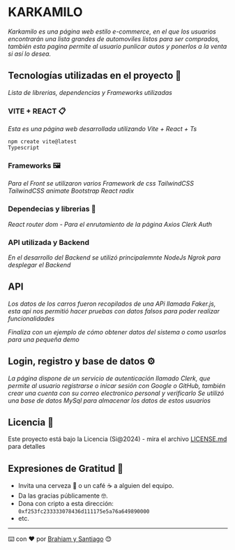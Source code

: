 # KARKAMILO

_Karkamilo es una página web estilo e-commerce, en el que los usuarios encontrarán una lista grandes de automoviles listos para ser comprados, también esta pagina permite al usuario punlicar autos y ponerlos a la venta si así lo desea._

## Tecnologías utilizadas en el proyecto 🚀

_Lista de librerias, dependencias y Frameworks utilizadas_

### VITE + REACT  📋

_Esta es una página web desarrollada utilizando Vite + React + Ts_

```
npm create vite@latest
Typescript
```
###  Frameworks 🖼️

_Para el Front se utilizaron varios Framework de css_
_TailwindCSS_
_TailwindCSS animate_
_Bootstrap React_
_radix_

### Dependecias y librerias 🔧

_React router dom - Para el enrutamiento de la página_
_Axios_
_Clerk Auth_


### API utilizada y Backend
_En el desarrollo del Backend se utilizó principalemnte NodeJs_
_Ngrok para desplegar el Backend_

## API
_Los datos de los carros fueron recopilados de una APi llamada Faker.js, esta api nos permitió hacer pruebas con datos falsos para poder realizar funcionalidades_

_Finaliza con un ejemplo de cómo obtener datos del sistema o como usarlos para una pequeña demo_

## Login, registro y base de datos ⚙️

_La página dispone de un servicio de autenticación llamado Clerk, que permite al usuario registrarse o inicar sesión con Google o GitHub, también crear una cuenta con su correo electronico personal y verificarlo_
_Se utilizó una base de datos MySql para almacenar los datos de estos usuarios_

## Licencia 📄

Este proyecto está bajo la Licencia (Si@2024) - mira el archivo [LICENSE.md](LICENSE.md) para detalles

## Expresiones de Gratitud 🎁

* Invita una cerveza 🍺 o un café ☕ a alguien del equipo. 
* Da las gracias públicamente 🤓.
* Dona con cripto a esta dirección: `0xf253fc233333078436d111175e5a76a649890000`
* etc.



---
⌨️ con ❤️ por [Brahiam y Santiago](https://github.com/BR_BRAHIAM) 😊
